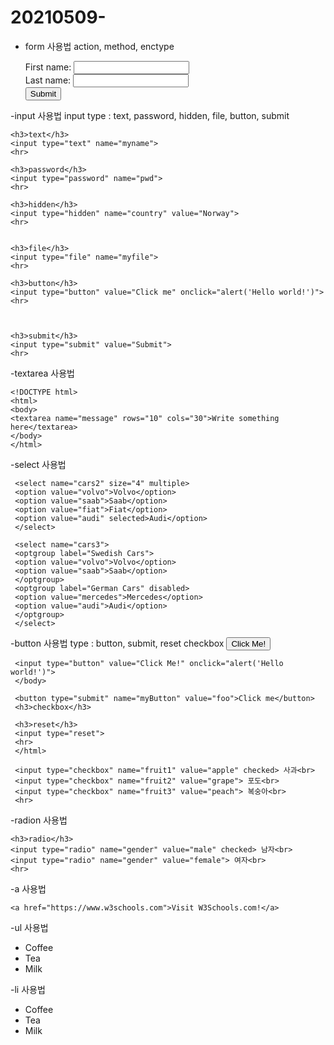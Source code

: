 # 20210509-

- form 사용법
action, method, enctype 


    <form action="demo_post_enctype.asp"method="post" enctype="multipart/form-data">
    First name: <input type="text" name="fname"><br>
    Last name: <input type="text" name="lname"><br>
    <input type="submit" value="Submit">
    </form>


-input 사용법
input 
   type : text, password, hidden, file, button, submit

    <h3>text</h3>
    <input type="text" name="myname">
    <hr>
    
    <h3>password</h3>
    <input type="password" name="pwd">
    <hr>
    
    <h3>hidden</h3>
    <input type="hidden" name="country" value="Norway">
    <hr>
    
    
    <h3>file</h3>
    <input type="file" name="myfile">
    <hr>
    
    <h3>button</h3>
    <input type="button" value="Click me" onclick="alert('Hello world!')">
    <hr>
    
    
    
    <h3>submit</h3>
    <input type="submit" value="Submit">
    <hr>
    
-textarea 사용법

    <!DOCTYPE html>
    <html>
    <body>
    <textarea name="message" rows="10" cols="30">Write something here</textarea>
    </body>
    </html>
    
-select 사용법
    
     <select name="cars2" size="4" multiple>
     <option value="volvo">Volvo</option>
     <option value="saab">Saab</option>
     <option value="fiat">Fiat</option>
     <option value="audi" selected>Audi</option>
     </select>

     <select name="cars3">
     <optgroup label="Swedish Cars">
     <option value="volvo">Volvo</option>
     <option value="saab">Saab</option>
     </optgroup>
     <optgroup label="German Cars" disabled>
     <option value="mercedes">Mercedes</option>
     <option value="audi">Audi</option>
     </optgroup>
     </select>
    
-button 사용법
     type : button, submit, reset
     checkbox 
     <!DOCTYPE html>
     <html>
     <body>
     <button type="button" onclick="alert('Hello World!')">Click Me!</button>

     <input type="button" value="Click Me!" onclick="alert('Hello world!')">
     </body>
  
     <button type="submit" name="myButton" value="foo">Click me</button>
     <h3>checkbox</h3>
     
     <h3>reset</h3>
     <input type="reset">
     <hr>
     </html>
     
     <input type="checkbox" name="fruit1" value="apple" checked> 사과<br>
     <input type="checkbox" name="fruit2" value="grape"> 포도<br>
     <input type="checkbox" name="fruit3" value="peach"> 복숭아<br>
     <hr>

    
-radion 사용법

    <h3>radio</h3>
    <input type="radio" name="gender" value="male" checked> 남자<br>
    <input type="radio" name="gender" value="female"> 여자<br>
    <hr>
    
    
-a 사용법

    <a href="https://www.w3schools.com">Visit W3Schools.com!</a>


-ul 사용법
    <ul>
    <li>Coffee</li>
    <li>Tea</li>
    <li>Milk</li>
    </ul>


-li 사용법

   <ul>
   <li>Coffee</li>
   <li>Tea</li>
   <li>Milk</li>
   </ul>
